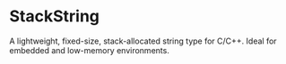 # StackString
A lightweight, fixed-size, stack-allocated string type for C/C++. Ideal for embedded and low-memory environments.

